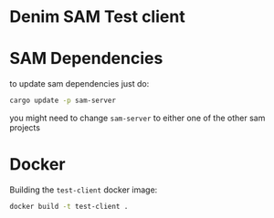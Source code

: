 # Denim SAM Test client

# SAM Dependencies

to update sam dependencies just do:

```sh
cargo update -p sam-server
```

you might need to change `sam-server` to either one of the other sam projects

# Docker

Building the `test-client` docker image:

```sh
docker build -t test-client .
```

